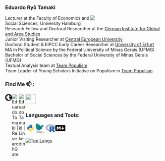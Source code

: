 ### Eduardo Ryô Tamaki

<img align='right' src="https://media.giphy.com/media/0Y0ySEj13sU1O1IQ23/giphy.gif" width="230">

Lecturer at the Faculty of Economics and Social Sciences, University Hamburg <br />
Research Fellow and Doctoral Researcher at the [German Institute for Global and Area Studies](https://www.giga-hamburg.de/de/das-giga/team/eduardo-tamaki) <br />
Junior Visiting Researcher at [Central European University](https://democracyinstitute.ceu.edu/people/eduardo-tamaki) <br />
Doctoral Student & EIPCC Early Career Researcher at [University of Erfurt](https://www.uni-erfurt.de/en/brandtschool/the-school/people/early-career-researchers/eduardo-ryo-tamaki) <br />
MA in Political Science by the Federal University of Minas Gerais (UFMG) <br />
Bachelor of Social Sciences by the Federal University of Minas Gerais (UFMG) <br />
Textual Analysis team at [Team Populism](https://populism.byu.edu/)  <br />
Team Leader of Young Scholars Initiative on Populism in [Team Populism](https://populism.byu.edu/) <br />


#####


### Find Me 📫 :
[<img align="left" alt="tamaki.ai" width="22px" src="https://raw.githubusercontent.com/iconic/open-iconic/master/svg/globe.svg" />][website]
[<img align="left" alt="Eduardo Tamaki | ResearchGate" width="22px" src="https://cdn.jsdelivr.net/npm/simple-icons@v3/icons/researchgate.svg" />][researchgate]
[<img height="32" width="32" src="https://cdn.jsdelivr.net/npm/simple-icons@v3/icons/gmail.svg" />][gmail]
[<img align="left" alt="Eduardo Tamaki | LinkedIn" width="22px" src="https://cdn.jsdelivr.net/npm/simple-icons@v3/icons/linkedin.svg" />][linkedin]


### Languages and Tools:
<img align="left" width="32px" src="https://raw.githubusercontent.com/github/explore/80688e429a7d4ef2fca1e82350fe8e3517d3494d/topics/python/python.png" />
<img align="left" width="32px" src="https://raw.githubusercontent.com/github/explore/80688e429a7d4ef2fca1e82350fe8e3517d3494d/topics/latex/latex.png" />
<img align="left" width="32px" src="https://raw.githubusercontent.com/github/explore/80688e429a7d4ef2fca1e82350fe8e3517d3494d/topics/r/r.png" />
<img align="left" width="32px" src="https://raw.githubusercontent.com/github/explore/80688e429a7d4ef2fca1e82350fe8e3517d3494d/topics/markdown/markdown.png" />

<br />
<br />

[![Top Langs](https://github-readme-stats.vercel.app/api/top-langs/?username=ertamaki&theme=dark)](https://github.com/anuraghazra/github-readme-stats)



<br />
<br />

</details>

[website]: https://tamaki.ai
[researchgate]: https://www.researchgate.net/profile/Eduardo_Ryo_Tamaki
[gmail]: mailto:eduardo.rtamaki@gmail.com
[linkedin]: www.linkedin.com/in/eduardo-ryô-tamaki-5b936811a

